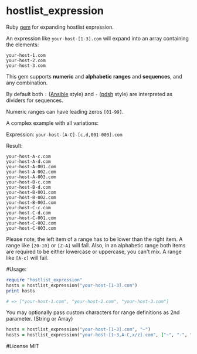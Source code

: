 hostlist_expression
===================

Ruby [gem](https://rubygems.org/gems/hostlist_expression) for expanding hostlist expression.

An expression like `your-host-[1-3].com` will expand into an array containing the elements:
```
your-host-1.com
your-host-2.com
your-host-3.com
```

This gem supports **numeric** and **alphabetic** **ranges** and **sequences**, and any combination.

By default both `:` ([Ansible](http://docs.ansible.com/intro_inventory.html#hosts-and-groups) style) and `-` ([pdsh](https://code.google.com/p/pdsh/) style) are interpreted as dividers for sequences.

Numeric ranges can have leading zeros `[01-99]`.

A complex example with all variations:

Expression: `your-host-[A-C]-[c,d,001-003].com`

Result:
```
your-host-A-c.com
your-host-A-d.com
your-host-A-001.com
your-host-A-002.com
your-host-A-003.com
your-host-B-c.com
your-host-B-d.com
your-host-B-001.com
your-host-B-002.com
your-host-B-003.com
your-host-C-c.com
your-host-C-d.com
your-host-C-001.com
your-host-C-002.com
your-host-C-003.com
```

Please note, the left item of a range has to be lower than the right item. A range like `[20-10]` or `[Z-A]` will fail. Also, in an alphabetic range both items are required to be either lowercase or uppercase, you can't mix. A range like `[A-c]` will fail.

#Usage:
```rb
require "hostlist_expression"
hosts = hostlist_expression("your-host-[1-3].com")
print hosts

# => ["your-host-1.com", "your-host-2.com", "your-host-3.com"]
```

You may optionally pass custom characters for range definitions as 2nd parameter. (String or Array)

```rb
hosts = hostlist_expression("your-host-[1~3].com", "~")
hosts = hostlist_expression("your-host-[1~3,A-C,x/z].com", ["~", "-", "/"])
```

#License
MIT
